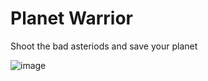 # Planet Warrior
Shoot the bad asteriods and save your planet


![image](https://user-images.githubusercontent.com/64016811/207246500-6f6d4381-ff98-4fd3-a65e-4262c8732799.png)
